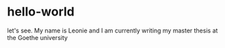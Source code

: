# hello-world
let's see.
My name is Leonie and I am currently writing my master thesis at the Goethe university
